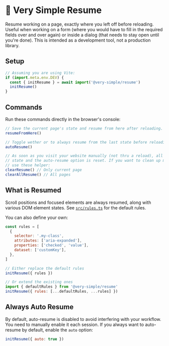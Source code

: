 # 🔖 Very Simple Resume

Resume working on a page, exactly where you left off before reloading. Useful when working on a form (where you would have to fill in the required fields over and over again) or inside a dialog (that needs to stay open until you're done). This is intended as a development tool, not a production library.

## Setup

```js
// Assuming you are using Vite:
if (import.meta.env.DEV) {
  const { initResume } = await import('@very-simple/resume')
  initResume()
}
```

## Commands

Run these commands directly in the browser's console:

```js
// Save the current page's state and resume from here after reloading.
resumeFromHere()

// Toggle wether or to always resume from the last state before reloading.
autoResume()

// As soon as you visit your website manually (not thru a reload), all saved
// state and the auto-resume option is reset. If you want to clean up manually
// use these helper:
clearResume() // Only current page
clearAllResume() // All pages
```

## What is Resumed

Scroll positions and focused elements are always resumed, along with various DOM element states. See [`src/rules.ts`](./src/rules.ts) for the default rules.

You can also define your own:

```js
const rules = [
  {
    selector: '.my-class',
    attributes: ['aria-expanded'],
    properties: ['checked', 'value'],
    dataset: ['customKey'],
  },
]

// Either replace the default rules
initResume({ rules })

// Or extend the existing ones
import { defaultRules } from '@very-simple/resume'
initResume({ rules: [...defaultRules, ...rules] })
```

## Always Auto Resume

By default, auto-resume is disabled to avoid interfering with your workflow. You need to manually enable it each session. If you always want to auto-resume by default, enable the `auto` option:

```js
initResume({ auto: true })
```
